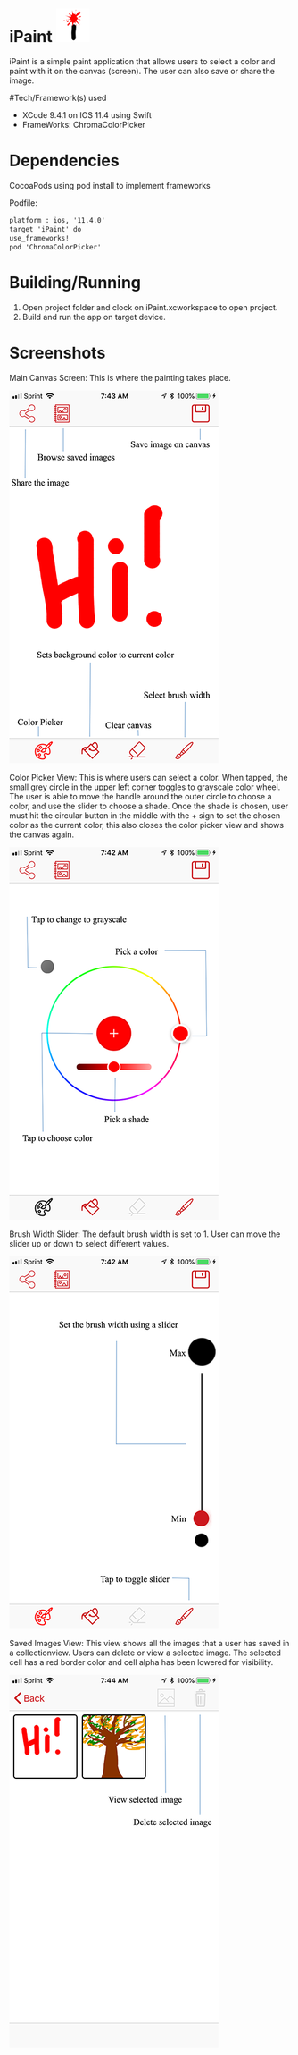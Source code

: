 # iPaint ![alt text](https://github.com/Roselai/iPaint/blob/master/iPaintIcon_60px.png)

iPaint is a simple paint application that allows users to select a color and paint with it on the canvas (screen). The user can also save or share the image.

#Tech/Framework(s) used
* XCode 9.4.1 on IOS 11.4 using Swift
* FrameWorks: ChromaColorPicker

# Dependencies

CocoaPods using pod install to implement frameworks

Podfile:
```
platform : ios, '11.4.0'
target 'iPaint' do
use_frameworks!
pod 'ChromaColorPicker'
```
# Building/Running
1. Open project folder and clock on iPaint.xcworkspace to open project.
2. Build and run the app on target device.

# Screenshots

Main Canvas Screen: This is where the painting takes place.

![alt text](https://github.com/Roselai/iPaint/blob/master/mainCanvas.png)

Color Picker View: This is where users can select a color. When tapped, the small grey circle in the upper left corner toggles to grayscale color wheel. The user is able to move the handle around the outer circle to choose a color, and use the slider to choose a shade. Once the shade is chosen, user must hit the circular button in the middle with the + sign to set the chosen color as the current color, this also closes the color picker view and shows the canvas again.

![alt text](https://github.com/Roselai/iPaint/blob/master/colorPickerView.PNG)

Brush Width Slider: The default brush width is set to 1. User can move the slider up or down to select different values.

![alt text](https://github.com/Roselai/iPaint/blob/master/brushWidthSlider.png)

Saved Images View: This view shows all the images that a user has saved in a collectionview. Users can delete or view a selected image. The selected cell has a red border color and cell alpha has been lowered for visibility.

![alt text](https://github.com/Roselai/iPaint/blob/master/savedImagesView.png)

